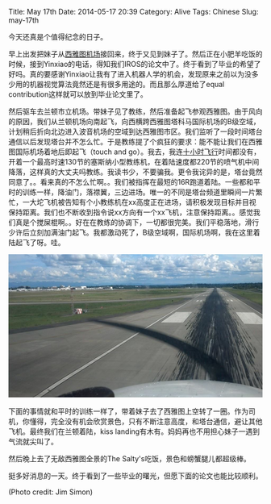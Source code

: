Title: May 17th
Date: 2014-05-17 20:39
Category: Alive
Tags: Chinese
Slug: may-17th

今天还真是个值得纪念的日子。

早上出发把妹子从[西雅图机场](https://yage.ai/downtownzhong-you-he-kai-fei-ji.html)接回来，终于又见到妹子了。然后正在小肥羊吃饭的时候，接到Yinxiao的电话，得知我们IROS的论文中了。终于看到了毕业的希望了好吗。真的要感谢Yinxiao让我有了进入机器人学的机会，发现原来之前以为没多少用的机器视觉算法竟然还是有很多用途的。而且那么厚道给了equal contribution这样就可以放到毕业论文里了。

然后驱车去兰顿市立机场。带妹子见了教练，然后准备起飞参观西雅图。由于风向的原因，我们从兰顿机场向南起飞，向西横跨西雅图塔科马国际机场的B级空域，计划稍后折向北边进入波音机场的空域到达西雅图市区。我们监听了一段时间塔台通信以后发现塔台并不怎么忙。于是教练提了个疯狂的要求：能不能让我们在西雅图国际机场着地后即起飞（touch and go）。我去，我连[十小时飞行](https://yage.ai/faqs-to-learning-to-fly.html)时间都没有，开着一个最高时速130节的塞斯纳小型教练机，在着陆速度都220节的喷气机中间降落，这样真的大丈夫吗教练。我读书少，不要骗我。更令我诧异的是，塔台竟然同意了。。看来真的不怎么忙啊。。我们被指挥在最短的16R跑道着陆。一些都和平时的训练一样，降油门，落襟翼，三边进场。唯一的不同是塔台频道里瞬间一片繁忙，一大坨飞机被告知有个小教练机在xx高度正在进场，请积极发现目标并目视保持距离。我们也不断收到指令说xx方向有一个xx飞机，注意保持距离。。感觉我们真是个搅屎棍啊。。好在在教练的协调下，一切都很完美。我们平稳落地，滑行少许后立刻加满油门起飞。我都激动死了，B级空域啊，国际机场啊，我在这里着陆起飞了呀。哇。

<img src="images/KSEA-16R.jpg" />

下面的事情就和平时的训练一样了，带着妹子去了西雅图上空转了一圈。作为司机，你懂得，完全没有机会欣赏景色，只有不断注意高度，和塔台通信，避让其他飞机。最终我们在兰顿着陆，kiss landing有木有。妈妈再也不用担心妹子一遇到气流就尖叫了。

然后晚上去了无敌西雅图全景的The Salty's吃饭，景色和螃蟹腿儿都超级棒。

挺多好消息的一天。终于看到了一些毕业的曙光，但愿下面的论文也能比较顺利。

(Photo credit: Jim Simon)